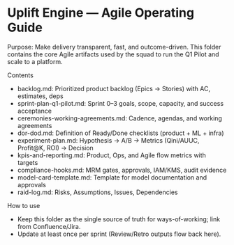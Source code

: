 # Uplift Engine — Agile Operating Guide

Purpose: Make delivery transparent, fast, and outcome-driven. This folder contains the core Agile artifacts used by the squad to run the Q1 Pilot and scale to a platform.

Contents
- backlog.md: Prioritized product backlog (Epics → Stories) with AC, estimates, deps
- sprint-plan-q1-pilot.md: Sprint 0–3 goals, scope, capacity, and success acceptance
- ceremonies-working-agreements.md: Cadence, agendas, and working agreements
- dor-dod.md: Definition of Ready/Done checklists (product + ML + infra)
- experiment-plan.md: Hypothesis → A/B → Metrics (Qini/AUUC, Profit@K, ROI) → Decision
- kpis-and-reporting.md: Product, Ops, and Agile flow metrics with targets
- compliance-hooks.md: MRM gates, approvals, IAM/KMS, audit evidence
- model-card-template.md: Template for model documentation and approvals
- raid-log.md: Risks, Assumptions, Issues, Dependencies

How to use
- Keep this folder as the single source of truth for ways-of-working; link from Confluence/Jira.
- Update at least once per sprint (Review/Retro outputs flow back here).
